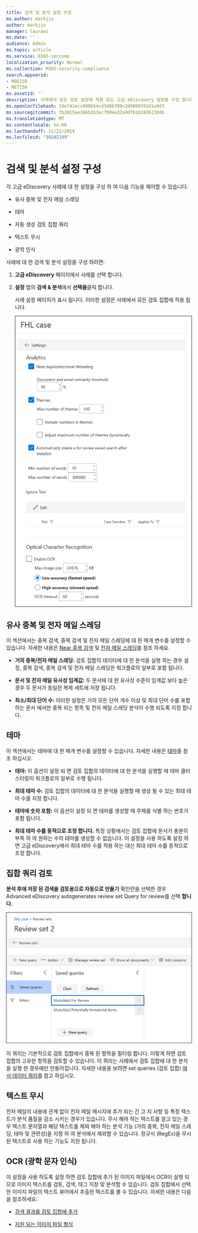 ```yaml
---
title: 검색 및 분석 설정 구성
ms.author: markjjo
author: markjjo
manager: laurawi
ms.date: ''
audience: Admin
ms.topic: article
ms.service: O365-seccomp
localization_priority: Normal
ms.collection: M365-security-compliance
search.appverid:
- MOE150
- MET150
ms.assetid: ''
description: 사례에서 모든 검토 설정에 적용 되는 고급 eDiscovery 설정을 구성 합니다. 여기에는 분석 및 OCR에 대 한 설정이 포함 됩니다.
ms.openlocfilehash: 2def41ecc090b54cd3d6b789c2d9890392d1e0d3
ms.sourcegitcommit: fb3815ee186b2b3ec790ee32a9d7b1628d623b0b
ms.translationtype: MT
ms.contentlocale: ko-KR
ms.lasthandoff: 11/22/2019
ms.locfileid: "39202199"
---
```

# <a name="configure-search-and-analytics-settings"></a>검색 및 분석 설정 구성

각 고급 eDiscovery 사례에 대 한 설정을 구성 하 여 다음 기능을 제어할 수 있습니다.

- 유사 중복 및 전자 메일 스레딩

- 테마

- 자동 생성 검토 집합 쿼리

- 텍스트 무시

- 광학 인식

사례에 대 한 검색 및 분석 설정을 구성 하려면:

1. **고급 eDiscovery** 페이지에서 사례를 선택 합니다.

2. **설정** 탭의 **검색 & 분석**에서 **선택을**클릭 합니다.

   사례 설정 페이지가 표시 됩니다. 이러한 설정은 사례에서 모든 검토 집합에 적용 됩니다.

   ![고급 eDiscovery 사례에 대 한 분석 및 검색 설정 구성](media/AeDCaseSettings.png)

## <a name="near-duplicates-and-email-threading"></a>유사 중복 및 전자 메일 스레딩

이 섹션에서는 중복 검색, 중복 검색 및 전자 메일 스레딩에 대 한 매개 변수를 설정할 수 있습니다. 자세한 내용은 [Near 중복 검색](near-duplicates.md) 및 [전자 메일 스레딩](email-threading.md)를 참조 하세요.

- **거의 중복/전자 메일 스레딩:** 검토 집합의 데이터에 대 한 분석을 실행 하는 경우 설정, 중복 검색, 중복 검색 및 전자 메일 스레딩은 워크플로의 일부로 포함 됩니다.

- **문서 및 전자 메일 유사성 임계값:** 두 문서에 대 한 유사성 수준이 임계값 보다 높은 경우 두 문서가 동일한 복제 세트에 저장 됩니다.

- **최소/최대 단어 수:** 이러한 설정은 거의 모든 단어 개수 이상 및 최대 단어 수를 포함 하는 문서 에서만 중복 되는 항목 및 전자 메일 스레딩 분석이 수행 되도록 지정 합니다.

## <a name="themes"></a>테마

이 섹션에서는 테마에 대 한 매개 변수를 설정할 수 있습니다. 자세한 내용은 [테마](themes-in-advanced-ediscovery.md)를 참조 하십시오.

- **테마:** 이 옵션이 설정 되 면 검토 집합의 데이터에 대 한 분석을 실행할 때 테마 클러스터링이 워크플로의 일부로 수행 됩니다.

- **최대 테마 수:** 검토 집합의 데이터에 대 한 분석을 실행할 때 생성 될 수 있는 최대 테마 수를 지정 합니다.

- **테마에 숫자 포함:** 이 옵션이 설정 되 면 테마를 생성할 때 주제를 식별 하는 번호가 포함 됩니다. 

- **최대 테마 수를 동적으로 조정 합니다.** 특정 상황에서는 검토 집합에 문서가 충분히 부족 하 여 원하는 수의 테마를 생성할 수 없습니다. 이 설정을 사용 하도록 설정 하면 고급 eDiscovery에서 최대 테마 수를 적용 하는 대신 최대 테마 수를 동적으로 조정 합니다.

## <a name="review-set-query"></a>집합 쿼리 검토

**분석 후에 저장 된 검색을 검토용으로 자동으로 만들기** 확인란을 선택한 경우 Advanced eDiscovery autogenerates review set Query for review를 선택 **합니다.** 

![자동 생성 된 검토 쿼리](media/AeDForReviewQuery.png)

이 쿼리는 기본적으로 검토 집합에서 중복 된 항목을 필터링 합니다. 이렇게 하면 검토 집합의 고유한 항목을 검토할 수 있습니다. 이 쿼리는 사례에서 검토 집합에 대 한 분석을 실행 한 경우에만 만들어집니다. 자세한 내용을 보려면 set queries (검토 집합) [에서 데이터 쿼리](review-set-search.md)를 참고 하십시오.

## <a name="ignore-text"></a>텍스트 무시

전자 메일의 내용에 관계 없이 전자 메일 메시지에 추가 되는 긴 고 지 사항 등 특정 텍스트가 분석 품질을 감소 시키는 경우가 있습니다. 무시 해야 하는 텍스트를 알고 있는 경우 텍스트 문자열과 해당 텍스트를 제외 해야 하는 분석 기능 (거의 중복, 전자 메일 스레딩, 테마 및 관련성)을 지정 하 여 분석에서 제외할 수 있습니다. 정규식 (RegEx)을 무시 된 텍스트로 사용 하는 기능도 지원 됩니다. 

## <a name="optical-character-recognition-ocr"></a>OCR (광학 문자 인식)

이 설정을 사용 하도록 설정 하면 검토 집합에 추가 된 이미지 파일에서 OCR이 실행 되므로 이미지 텍스트를 검토, 검색, 태그 지정 및 분석할 수 있습니다. 검토 집합에서 선택한 이미지 파일의 텍스트 뷰어에서 추출한 텍스트를 볼 수 있습니다. 자세한 내용은 다음을 참조하세요.

- [검색 결과를 검토 집합에 추가](add-data-to-review-set.md#optical-character-recognition)

- [지원 되는 이미지 파일 형식](supported-filetypes-ediscovery20.md#image)

